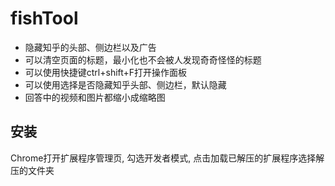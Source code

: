 # fishTool

- 隐藏知乎的头部、侧边栏以及广告
- 可以清空页面的标题，最小化也不会被人发现奇奇怪怪的标题
- 可以使用快捷键ctrl+shift+F打开操作面板
- 可以使用选择是否隐藏知乎头部、侧边栏，默认隐藏
- 回答中的视频和图片都缩小成缩略图

## 安装

Chrome打开扩展程序管理页, 勾选开发者模式, 点击加载已解压的扩展程序选择解压的文件夹
